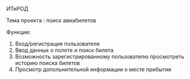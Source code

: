 ИТиРОД

Тема проекта : поиск авиабилетов

Функции:

1. Вход/регистрация пользователя
2. Ввод данных о полете и поиск билета
3. Возможность зарегистрированному пользователю просмотреть историю поиска билетов
4. Просмотр допольнительной информации о месте прибытия
